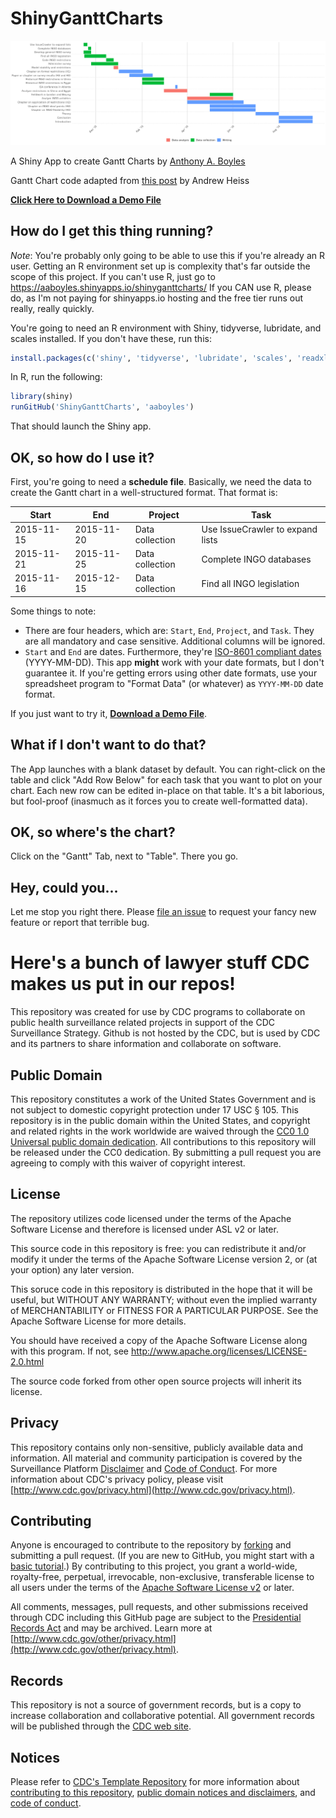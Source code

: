 # ShinyGanttCharts

![Example Gantt Chart](https://raw.githubusercontent.com/AABoyles/ShinyGanttCharts/master/download.png "Example Gantt Chart")

A Shiny App to create Gantt Charts by [Anthony A. Boyles](http://anthony.boyles.cc)

Gantt Chart code adapted from [this post](https://stats.andrewheiss.com/misc/gantt.html) by Andrew Heiss

**[Click Here to Download a Demo File](https://raw.githubusercontent.com/AABoyles/ShinyGanttCharts/master/demo.xlsx)**

## How do I get this thing running?

*Note*: You're probably only going to be able to use this if you're already an R user. Getting an R environment set up is complexity that's far outside the scope of this project. If you can't use R, just go to https://aaboyles.shinyapps.io/shinyganttcharts/ If you CAN use R, please do, as I'm not paying for shinyapps.io hosting and the free tier runs out really, really quickly.

You're going to need an R environment with Shiny, tidyverse, lubridate, and scales installed. If you don't have these, run this:

```r
install.packages(c('shiny', 'tidyverse', 'lubridate', 'scales', 'readxl', 'rhandsontable'))
```

In R, run the following:

```r
library(shiny)
runGitHub('ShinyGanttCharts', 'aaboyles')
```

That should launch the Shiny app.

## OK, so how do I use it?

First, you're going to need a **schedule file**. Basically, we need the data to create the Gantt chart in a well-structured format. That format is:

|Start|End|Project|Task|
| --- | - | ----- | -- |
|2015-11-15|2015-11-20|Data collection|Use IssueCrawler to expand lists|
|2015-11-21|2015-11-25|Data collection|Complete INGO databases|
|2015-11-16|2015-12-15|Data collection|Find all INGO legislation|

Some things to note:
* There are four headers, which are: `Start`, `End`, `Project`, and `Task`. They are all mandatory and case sensitive. Additional columns will be ignored.
* `Start` and `End` are dates. Furthermore, they're [ISO-8601 compliant dates](https://en.wikipedia.org/wiki/ISO_8601) (YYYY-MM-DD). This app **might** work with your date formats, but I don't guarantee it. If you're getting errors using other date formats, use your spreadsheet program to "Format Data" (or whatever) as `YYYY-MM-DD` date format.

If you just want to try it, **[Download a Demo File](https://raw.githubusercontent.com/AABoyles/ShinyGanttCharts/master/demo.xlsx)**.

## What if I don't want to do that?

The App launches with a blank dataset by default. You can right-click on the table and click "Add Row Below" for each task that you want to plot on your chart. Each new row can be edited in-place on that table. It's a bit laborious, but fool-proof (inasmuch as it forces you to create well-formatted data).

## OK, so where's the chart?

Click on the "Gantt" Tab, next to "Table". There you go.

## Hey, could you...

Let me stop you right there. Please [file an issue](https://github.com/AABoyles/ShinyGanttCharts/issues/new) to request your fancy new feature or report that terrible bug.

# Here's a bunch of lawyer stuff CDC makes us put in our repos!

This repository was created for use by CDC programs to collaborate on public health surveillance related projects in support of the CDC Surveillance Strategy.  Github is not hosted by the CDC, but is used by CDC and its partners to share information and collaborate on software.

## Public Domain
This repository constitutes a work of the United States Government and is not
subject to domestic copyright protection under 17 USC § 105. This repository is in
the public domain within the United States, and copyright and related rights in
the work worldwide are waived through the [CC0 1.0 Universal public domain dedication](https://creativecommons.org/publicdomain/zero/1.0/).
All contributions to this repository will be released under the CC0 dedication. By
submitting a pull request you are agreeing to comply with this waiver of
copyright interest.

## License
The repository utilizes code licensed under the terms of the Apache Software
License and therefore is licensed under ASL v2 or later.

This source code in this repository is free: you can redistribute it and/or modify it under
the terms of the Apache Software License version 2, or (at your option) any
later version.

This soruce code in this repository is distributed in the hope that it will be useful, but WITHOUT ANY
WARRANTY; without even the implied warranty of MERCHANTABILITY or FITNESS FOR A
PARTICULAR PURPOSE. See the Apache Software License for more details.

You should have received a copy of the Apache Software License along with this
program. If not, see http://www.apache.org/licenses/LICENSE-2.0.html

The source code forked from other open source projects will inherit its license.


## Privacy
This repository contains only non-sensitive, publicly available data and
information. All material and community participation is covered by the
Surveillance Platform [Disclaimer](https://github.com/CDCgov/template/blob/master/DISCLAIMER.md)
and [Code of Conduct](https://github.com/CDCgov/template/blob/master/code-of-conduct.md).
For more information about CDC's privacy policy, please visit [http://www.cdc.gov/privacy.html](http://www.cdc.gov/privacy.html).

## Contributing
Anyone is encouraged to contribute to the repository by [forking](https://help.github.com/articles/fork-a-repo)
and submitting a pull request. (If you are new to GitHub, you might start with a
[basic tutorial](https://help.github.com/articles/set-up-git).) By contributing
to this project, you grant a world-wide, royalty-free, perpetual, irrevocable,
non-exclusive, transferable license to all users under the terms of the
[Apache Software License v2](http://www.apache.org/licenses/LICENSE-2.0.html) or
later.

All comments, messages, pull requests, and other submissions received through
CDC including this GitHub page are subject to the [Presidential Records Act](http://www.archives.gov/about/laws/presidential-records.html)
and may be archived. Learn more at [http://www.cdc.gov/other/privacy.html](http://www.cdc.gov/other/privacy.html).

## Records
This repository is not a source of government records, but is a copy to increase
collaboration and collaborative potential. All government records will be
published through the [CDC web site](http://www.cdc.gov).

## Notices
Please refer to [CDC's Template Repository](https://github.com/CDCgov/template)
for more information about [contributing to this repository](https://github.com/CDCgov/template/blob/master/CONTRIBUTING.md),
[public domain notices and disclaimers](https://github.com/CDCgov/template/blob/master/DISCLAIMER.md),
and [code of conduct](https://github.com/CDCgov/template/blob/master/code-of-conduct.md).